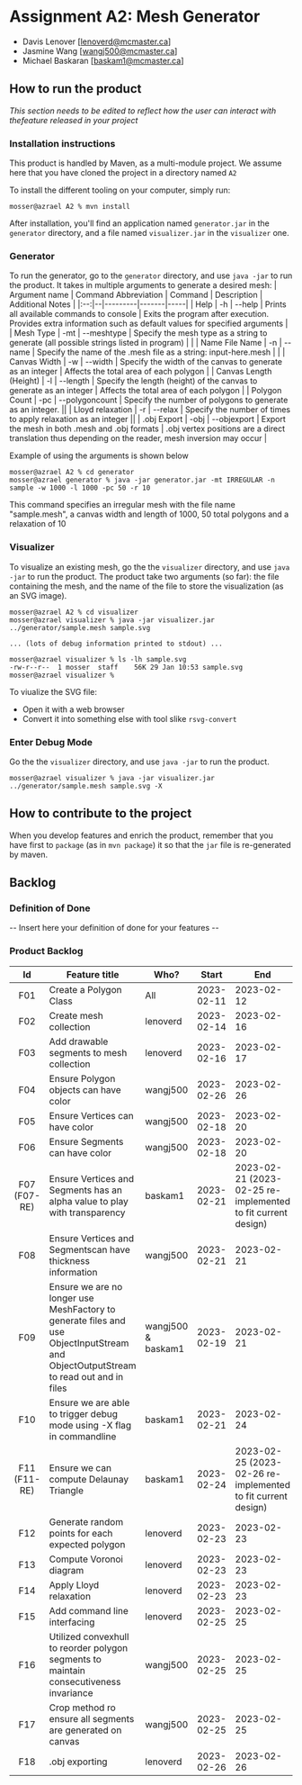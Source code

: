# Assignment A2: Mesh Generator

  - Davis Lenover [lenoverd@mcmaster.ca]
  - Jasmine Wang [wangj500@mcmaster.ca]
  - Michael Baskaran [baskam1@mcmaster.ca]

## How to run the product

_This section needs to be edited to reflect how the user can interact with thefeature released in your project_

### Installation instructions

This product is handled by Maven, as a multi-module project. We assume here that you have cloned the project in a directory named `A2`

To install the different tooling on your computer, simply run:

```
mosser@azrael A2 % mvn install
```

After installation, you'll find an application named `generator.jar` in the `generator` directory, and a file named `visualizer.jar` in the `visualizer` one. 

### Generator

To run the generator, go to the `generator` directory, and use `java -jar` to run the product.
It takes in multiple arguments to generate a desired mesh:
| Argument name | Command Abbreviation | Command | Description | Additional Notes |
|:--:|--|---------|-------|-----|
| Help | -h |   --help   |   Prints all available commands to console | Exits the program after execution. Provides extra information such as default values for specified arguments |
| Mesh Type | -mt |   --meshtype   |   Specify the mesh type as a string to generate (all possible strings listed in program) | |
| Name File Name | -n |   --name   |   Specify the name of the .mesh file as a string: input-here.mesh | |
| Canvas Width | -w |   --width  | Specify the width of the canvas to generate as an integer | Affects the total area of each polygon |
| Canvas Length (Height) | -l |   --length  | Specify the length (height) of the canvas to generate as an integer | Affects the total area of each polygon |
| Polygon Count | -pc |   --polygoncount  |  Specify the number of polygons to generate as an integer. ||
| Lloyd relaxation | -r |   --relax  | Specify the number of times to apply relaxation as an integer ||
| .obj Export | -obj |   --objexport  | Export the mesh in both .mesh and .obj formats | .obj vertex positions are a direct translation thus depending on the reader, mesh inversion may occur |

Example of using the arguments is shown below
```
mosser@azrael A2 % cd generator 
mosser@azrael generator % java -jar generator.jar -mt IRREGULAR -n sample -w 1000 -l 1000 -pc 50 -r 10
```
This command specifies an irregular mesh with the file name "sample.mesh", a canvas width and length of 1000, 50 total polygons and a relaxation of 10

### Visualizer

To visualize an existing mesh, go the the `visualizer` directory, and use `java -jar` to run the product. The product take two arguments (so far): the file containing the mesh, and the name of the file to store the visualization (as an SVG image).

```
mosser@azrael A2 % cd visualizer 
mosser@azrael visualizer % java -jar visualizer.jar ../generator/sample.mesh sample.svg

... (lots of debug information printed to stdout) ...

mosser@azrael visualizer % ls -lh sample.svg
-rw-r--r--  1 mosser  staff    56K 29 Jan 10:53 sample.svg
mosser@azrael visualizer %
```
To viualize the SVG file:

  - Open it with a web browser
  - Convert it into something else with tool slike `rsvg-convert`

### Enter Debug Mode
Go the the `visualizer` directory, and use `java -jar` to run the product.

```
mosser@azrael visualizer % java -jar visualizer.jar ../generator/sample.mesh sample.svg -X
```

## How to contribute to the project

When you develop features and enrich the product, remember that you have first to `package` (as in `mvn package`) it so that the `jar` file is re-generated by maven.

## Backlog

### Definition of Done

-- Insert here your definition of done for your features --

### Product Backlog

| Id | Feature title | Who? | Start | End | Status |
|:--:|---------------|------|-------|-----|--------|
| F01 |      Create a Polygon Class        |   All   |    2023-02-11   |  2023-02-12    |    D    |
| F02 |      Create mesh collection         |   lenoverd   |    2023-02-14   |  2023-02-16   |     D   |
| F03 |      Add drawable segments to mesh collection      |   lenoverd   |   2023-02-16  |   2023-02-17  |   D  |
| F04 |     Ensure Polygon objects can have color          |  wangj500   |  2023-02-26    |  2023-02-26    | D |
| F05 |      Ensure Vertices can have color          |   wangj500   |    2023-02-18   |   2023-02-20  |    D    |
| F06 |      Ensure Segments can have color          |   wangj500   |    2023-02-18   |  2023-02-20   |   D     |
| F07 (F07-RE) |      Ensure Vertices and Segments has an alpha value to play with transparency         |   baskam1  |   2023-02-21    |  2023-02-21 (2023-02-25 re-implemented to fit current design)  |   D   |
| F08 |      Ensure Vertices and Segmentscan have thickness information          |  wangj500    |   2023-02-21    |  2023-02-21   |   D     |
| F09 |      Ensure we are no longer use MeshFactory to generate files and use ObjectInputStream and ObjectOutputStream to read out and in files | wangj500 & baskam1 |   2023-02-19    |  2023-02-21   |   D  |
| F10 |      Ensure we are able to trigger debug mode using -X flag in commandline |  baskam1    |   2023-02-21    |  2023-02-24   |   D     |
| F11 (F11-RE) |      Ensure we can compute Delaunay Triangle |  baskam1    |   2023-02-24    |  2023-02-25 (2023-02-26 re-implemented to fit current design)   |    D    |
| F12 |      Generate random points for each expected polygon         |  lenoverd   |   2023-02-23    |  2023-02-23  |   D    |
| F13 |      Compute Voronoi diagram         |  lenoverd   |    2023-02-23   |   2023-02-23  |   D    |
| F14 |      Apply Lloyd relaxation        |  lenoverd   |  2023-02-23    |  2023-02-23   |   D     |
| F15 |      Add command line interfacing      |  lenoverd   |  2023-02-25    |  2023-02-25   |   D     |
| F16 |      Utilized convexhull to reorder polygon segments to maintain consecutiveness invariance     |  wangj500  |  2023-02-25    |  2023-02-25   |   D    |
| F17 |      Crop method ro ensure all segments are generated on canvas  |  wangj500  |  2023-02-25    |  2023-02-25   |   D    |
| F18 |      .obj exporting  |  lenoverd  |  2023-02-26    |  2023-02-26   |   D    |


